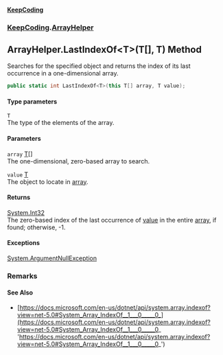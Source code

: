 #### [KeepCoding](index.md 'index')
### [KeepCoding](KeepCoding.md 'KeepCoding').[ArrayHelper](KeepCoding_ArrayHelper.md 'KeepCoding.ArrayHelper')
## ArrayHelper.LastIndexOf&lt;T&gt;(T[], T) Method
Searches for the specified object and returns the index of its last occurrence in a one-dimensional array.  
```csharp
public static int LastIndexOf<T>(this T[] array, T value);
```
#### Type parameters
<a name='KeepCoding_ArrayHelper_LastIndexOf_T_(T___T)_T'></a>
`T`  
The type of the elements of the array.
  
#### Parameters
<a name='KeepCoding_ArrayHelper_LastIndexOf_T_(T___T)_array'></a>
`array` [T](KeepCoding_ArrayHelper_LastIndexOf_T_(T___T).md#KeepCoding_ArrayHelper_LastIndexOf_T_(T___T)_T 'KeepCoding.ArrayHelper.LastIndexOf&lt;T&gt;(T[], T).T')[[]](https://docs.microsoft.com/en-us/dotnet/api/System.Array 'System.Array')  
The one-dimensional, zero-based array to search.
  
<a name='KeepCoding_ArrayHelper_LastIndexOf_T_(T___T)_value'></a>
`value` [T](KeepCoding_ArrayHelper_LastIndexOf_T_(T___T).md#KeepCoding_ArrayHelper_LastIndexOf_T_(T___T)_T 'KeepCoding.ArrayHelper.LastIndexOf&lt;T&gt;(T[], T).T')  
The object to locate in [array](KeepCoding_ArrayHelper_LastIndexOf_T_(T___T).md#KeepCoding_ArrayHelper_LastIndexOf_T_(T___T)_array 'KeepCoding.ArrayHelper.LastIndexOf&lt;T&gt;(T[], T).array').
  
#### Returns
[System.Int32](https://docs.microsoft.com/en-us/dotnet/api/System.Int32 'System.Int32')  
The zero-based index of the last occurrence of [value](KeepCoding_ArrayHelper_LastIndexOf_T_(T___T).md#KeepCoding_ArrayHelper_LastIndexOf_T_(T___T)_value 'KeepCoding.ArrayHelper.LastIndexOf&lt;T&gt;(T[], T).value') in the entire [array](KeepCoding_ArrayHelper_LastIndexOf_T_(T___T).md#KeepCoding_ArrayHelper_LastIndexOf_T_(T___T)_array 'KeepCoding.ArrayHelper.LastIndexOf&lt;T&gt;(T[], T).array'), if found; otherwise, -1.
#### Exceptions
[System.ArgumentNullException](https://docs.microsoft.com/en-us/dotnet/api/System.ArgumentNullException 'System.ArgumentNullException')  
### Remarks
#### See Also
- [https://docs.microsoft.com/en-us/dotnet/api/system.array.indexof?view=net-5.0#System_Array_IndexOf__1___0_____0_](https://docs.microsoft.com/en-us/dotnet/api/system.array.indexof?view=net-5.0#System_Array_IndexOf__1___0_____0_ 'https://docs.microsoft.com/en-us/dotnet/api/system.array.indexof?view=net-5.0#System_Array_IndexOf__1___0_____0_')
